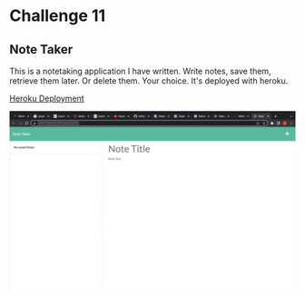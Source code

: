 # Challenge 11

## Note Taker

This is a notetaking application I have written. Write notes, save them, retrieve them
later. Or delete them. Your choice. It's deployed with heroku.

[Heroku Deployment](https://md-gene.herokuapp.com/)

![screenshot](notetaker.png)
